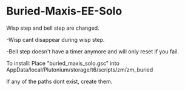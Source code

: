 # Buried-Maxis-EE-Solo

Wisp step and bell step are changed.

-Wisp cant disappear during wisp step.

-Bell step doesn't have a timer anymore and will only reset if you fail.


To install:
Place "buried_maxis_solo.gsc" into AppData/local/Plutonium/storage/t6/scripts/zm/zm_buried

If any of the paths dont exist, create them.
